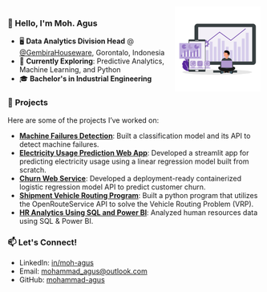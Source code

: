 <img src="https://raw.githubusercontent.com/mohammad-agus/mohammad-agus/refs/heads/main/images/pic.png" alt="analytics ilustration" min-width="400px" max-width="170px" width="170px" align="right">

### 👋 Hello, I'm Moh. Agus  
- 🖥️ **Data Analytics Division Head** @ [@GembiraHouseware](https://gembirahouseware.com/gembira/), Gorontalo, Indonesia  
- 🧿 **Currently Exploring**: Predictive Analytics, Machine Learning, and Python
- 🎓 **Bachelor's in Industrial Engineering**

### 📂 **Projects**  
Here are some of the projects I’ve worked on:  
- **[Machine Failures Detection](https://github.com/mohammad-agus/machine-failures-detection)**: Built a classification model and its API to detect machine failures.
- **[Electricity Usage Prediction Web App](https://github.com/mohammad-agus/electricity-usage-prediction-web-app)**: Developed a streamlit app for predicting electricity usage using a linear regression model built from scratch.   
- **[Churn Web Service](https://github.com/mohammad-agus/churn-web-service)**: Developed a deployment-ready containerized logistic regression model API to predict customer churn.
- **[Shipment Vehicle Routing Program](https://github.com/mohammad-agus/shipment-vehicle-routing-program)**: Built a python program that utilizes the OpenRouteService API to solve the Vehicle Routing Problem (VRP).
- **[HR Analytics Using SQL and Power BI](https://github.com/mohammad-agus/hr-analytics-using-sql-and-powerbi)**: Analyzed human resources data using SQL & Power BI.


### 📫 **Let's Connect!**  
- LinkedIn: [in/moh-agus](https://www.linkedin.com/in/moh-agus/)
- Email: mohammad_agus@outlook.com
- GitHub: [mohammad-agus](https://github.com/mohammad-agus)  

